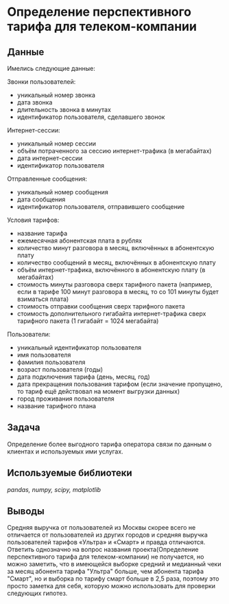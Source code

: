 # Определение перспективного тарифа для телеком-компании
## Данные
Имелись следующие данные:

Звонки пользователей:

- уникальный номер звонка
- дата звонка
- длительность звонка в минутах
- идентификатор пользователя, сделавшего звонок

Интернет-сессии:

- уникальный номер сессии
- объём потраченного за сессию интернет-трафика (в мегабайтах)
- дата интернет-сессии
- идентификатор пользователя

Отправленные сообщения:

- уникальный номер сообщения
- дата сообщения
- идентификатор пользователя, отправившего сообщение

Условия тарифов:

- название тарифа
- ежемесячная абонентская плата в рублях
- количество минут разговора в месяц, включённых в абонентскую плату
- количество сообщений в месяц, включённых в абонентскую плату
- объём интернет-трафика, включённого в абонентскую плату (в мегабайтах)
- стоимость минуты разговора сверх тарифного пакета (например, если в тарифе 100 минут разговора в месяц, то со 101 минуты будет взиматься плата)
- стоимость отправки сообщения сверх тарифного пакета
- стоимость дополнительного гигабайта интернет-трафика сверх тарифного пакета (1 гигабайт = 1024 мегабайта)

Пользователи:

- уникальный идентификатор пользователя
- имя пользователя
- фамилия пользователя
- возраст пользователя (годы)
- дата подключения тарифа (день, месяц, год)
- дата прекращения пользования тарифом (если значение пропущено, то тариф ещё действовал на момент выгрузки данных)
- город проживания пользователя
- название тарифного плана

## Задача
Определение более выгодного тарифа оператора связи по данным о клиентах и используемых ими услугах. 
## Используемые библиотеки
*pandas, numpy, scipy, matplotlib*
## Выводы
Средняя выручка от пользователей из Москвы скорее всего не отличается от пользователей из других городов и средняя выручка пользователей тарифов «Ультра» и «Смарт» и правда отличаются. Ответить однозначно на вопрос названия проекта(Определение перспективного тарифа для телеком-компании) не получается, но можно заметить, что в имеющейся выборке средний и медианный чеки за месяц абонента тарифа "Ультра" больше, чем абонента тарифа "Смарт", но и выборка по тарифу смарт больше в 2,5 раза, поэтому это просто заметка для себя, которую можно использовать для проверки следующих гипотез.
